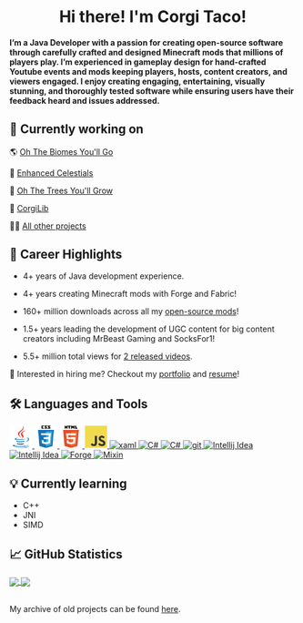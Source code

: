 <h1 align="center">Hi there! I'm Corgi Taco!</h1>
<h4>I’m a Java Developer with a passion for creating open-source software through carefully crafted and designed Minecraft mods that millions of players play. I’m experienced in gameplay design for hand-crafted Youtube events and mods keeping players, hosts, content creators, and viewers engaged. I enjoy creating engaging, entertaining, visually stunning, and thoroughly tested software while ensuring users have their feedback heard and issues addressed.</h4>

<h2>🔭 Currently working on</h2> 

🌎 [Oh The Biomes You'll Go](https://www.curseforge.com/minecraft/mc-mods/oh-the-biomes-youll-go)

🌙 [Enhanced Celestials](https://www.curseforge.com/minecraft/mc-mods/enhanced-celestials)

🌳 [Oh The Trees You'll Grow](https://www.curseforge.com/minecraft/mc-mods/oh-the-trees-youll-grow)

🐶 [CorgiLib](https://www.curseforge.com/minecraft/mc-mods/corgilib)

👨‍💻 [All other projects](https://portfolio.corgitaco.dev/)


<h2>💼 Career Highlights</h2>

- 4+ years of Java development experience.

- 4+ years creating Minecraft mods with Forge and Fabric!

- 160+ million downloads across all my [open-source mods](https://www.curseforge.com/members/corgi_taco/projects)!

- 1.5+ years leading the development of UGC content for big content creators including MrBeast Gaming and SocksFor1!

- 5.5+ million total views for [2 released videos](https://www.youtube.com/playlist?list=PLv9ftxjIVZhOWmPEH9VbX282EZzBGV7TB).

📝 Interested in hiring me? Checkout my [portfolio](https://portfolio.corgitaco.dev/) and [resume](https://resume.corgitaco.dev/)!
 
<h2 align="left">🛠️ Languages and Tools</h2>
<p align="left"> <a href="https://www.java.com" target="_blank" rel="noreferrer"> <img src="https://raw.githubusercontent.com/devicons/devicon/master/icons/java/java-original.svg" alt="java" width="40" height="40"/> </a> <a href="https://www.w3schools.com/css/" target="_blank" rel="noreferrer"> <img src="https://raw.githubusercontent.com/devicons/devicon/master/icons/css3/css3-original-wordmark.svg" alt="css3" width="40" height="40"/> </a>  <a href="https://www.w3.org/html/" target="_blank" rel="noreferrer"> <img src="https://raw.githubusercontent.com/devicons/devicon/master/icons/html5/html5-original-wordmark.svg" alt="html5" width="40" height="40"/> </a>  <a href="https://developer.mozilla.org/en-US/docs/Web/JavaScript" target="_blank" rel="noreferrer"> <img src="https://raw.githubusercontent.com/devicons/devicon/master/icons/javascript/javascript-original.svg" alt="javascript" width="40" height="40"/> </a> <a href="https://learn.microsoft.com/en-us/dotnet/desktop/wpf/xaml/?view=netdesktop-8.0" target="_blank" rel="noreferrer"> <img src="https://user-images.githubusercontent.com/7389110/64734952-8a06ae80-d4df-11e9-830a-2c451a6c0694.png" alt="xaml" width="40" height="40"/> </a> <a href="https://learn.microsoft.com/en-us/dotnet/csharp/" target="_blank" rel="noreferrer"> <img src="https://upload.wikimedia.org/wikipedia/commons/thumb/d/d2/C_Sharp_Logo_2023.svg/1200px-C_Sharp_Logo_2023.svg.png" alt="C#" width="40" height="40"/> <a href="https://dotnet.microsoft.com/en-us/apps/maui" target="_blank" rel="noreferrer"> <img src="https://raw.githubusercontent.com/dotnet/maui-samples/d8e7f0227d2e0b4d044e4ae672d94922eba02e03/8.0/Beginners-Series/MauiApp2/Resources/Images/dotnet_bot.svg" alt="C#" width="40" height="40"/> </a> <a href="https://git-scm.com/" target="_blank" rel="noreferrer"> <img src="https://www.vectorlogo.zone/logos/git-scm/git-scm-icon.svg" alt="git" width="40" height="40"/> </a> <a href="https://www.jetbrains.com/idea/" target="_blank" rel="noreferrer"> <img src="https://upload.wikimedia.org/wikipedia/commons/thumb/9/9c/IntelliJ_IDEA_Icon.svg/800px-IntelliJ_IDEA_Icon.svg.png" alt="Intellij Idea" width="40" height="40"/> </a> <a href="https://fabricmc.net/" target="_blank" rel="noreferrer"> <img src="https://fabricmc.net/assets/logo.png" alt="Intellij Idea" width="40" height="40"/> </a> <a href="https://fabricmc.net/" target="_blank" rel="noreferrer"> <img src="https://avatars.githubusercontent.com/u/1390178?s=200&v=4" alt="Forge" width="40" height="40"/> </a> <a href="https://github.com/SpongePowered/Mixin" target="_blank" rel="noreferrer"> <img src="https://github.com/SpongePowered/Mixin/blob/master/docs/javadoc/resources/logo.png?raw=true" alt="Mixin" height="40"/> </a> </p> 


<h2>💡 Currently learning</h2>

- C++
- JNI
- SIMD

<h2 align="left">📈 GitHub Statistics</h2>


<a href="https://github.com/corgitaco">
  <img height=200 align="center" src="https://github-readme-stats.vercel.app/api?username=corgitaco&theme=merko&rank_icon=percentile&include_all_commits=true&card_width=320" />
</a>
<a href="https://github.com/corgitaco">
  <img height=200 align="center" src="https://github-readme-stats.vercel.app/api/top-langs?username=corgitaco&theme=merko&layout=compact&langs_count=10&card_width=320"/>
</a>

<br>
<br>

My archive of old projects can be found [here](https://github.com/CorgiTaco-Archive).
